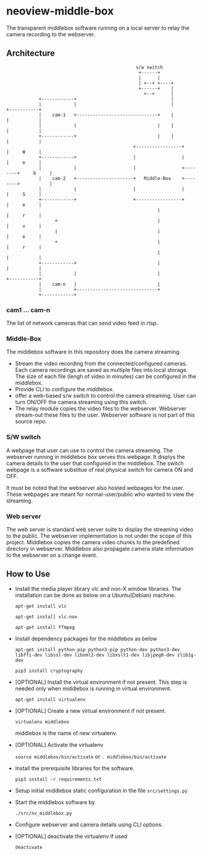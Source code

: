 # neoview-middle-box
The transparent middlebox software running on a local server to relay the camera recording to the webserver.

## Architecture




                                                    s/w switch
                                                     +------+
                                                     |      |
                                                     | +--+ +----+
                                                     +------+    |
                                                       +--+      |
                +------------+                                   |
                |            |                                   |            +-----------+
                |    cam-1   +------------------------------+    |            |           |
                |            |                              |    |            |           |
                +------------+                              |    |            |           |
                                                   +-----------------+        |     W     |
                +------------+                     |                 |        |     e     |
                |            |                     |                 <--------+     b     |
                |    cam-2   +---------------------+   Middle-Box    +-------->           |
                |            |                     |                 |        |     S     |
                +------------+                     +-----------------+        |     e     |
                                                            |                 |     r     |
                      +                                     |                 |     v     |
                      |                                     |                 |     e     |
                      +                                     |                 |     r     |
                                                            |                 |           |
                +------------+                              |                 |           |
                |            |                              |                 +-----------+
                |    cam-n   |                              |
                |            +------------------------------+
                +------------+


### cam1 ... cam-n
The list of network cameras that can send video feed in rtsp.

### Middle-Box
The middlebox software in this repository does the camera streaming.

* Stream the video recording from the connected/configured cameras. Each camera
recordings are saved as multiple files into local storage. The size of each file
(lengh of video in minutes) can be configured in the middlebox.
* Provide CLI to configure the middlebox.
* offer a web-based s/w switch to control the camera streaming. User can turn
ON/OFF the camera streaming using this switch.
* The relay module copies the video files to the webserver. Webserver stream-out
these files to the user. Webserver software is not part of this source repo.

### S/W switch
A webpage that user can use to control the camera streaming. The webserver
running in middlebox box serves this webpage. It displys the camera details to
the user that configured in the middlebox.  The switch webpage is a software
substitue of real physical switch for camera ON and OFF.

It must be noted that the webserver also hosted webpages for the user.
These webpages are meant for normal-user/public who wanted to view the streaming.

### Web server
The web server is standard web server suite to display the streaming video to the
public. The webserver implementation is not under the scope of this project.
Middlebox copies the camera video chunks to the predefined directory in
webserver. Middlebox also propagate camera state information to the webserver on
a change event.

## How to Use

* Install the media player library vlc and non-X window libraries. The
installation can be done as below on a Ubuntu(Debian) machine.

  `apt-get install vlc`

  `apt-get install vlc-nox`

  `apt-get install ffmpeg`

* Install dependency packages for the middlebox as below

  `apt-get install python-pip python3-pip python-dev python3-dev libffi-dev libssl-dev libxml2-dev libxslt1-dev libjpeg8-dev zlib1g-dev`

  `pip3 install cryptography`

* [OPTIONAL] Install the virtual environment if not present. This step is needed only when
middlebox is running in virtual environment.

  `apt-get install virtualenv`

* [OPTIONAL] Create a new virtual environment if not present.

  `virtualenv middlebox`

  middlebox is the name of new virtualenv.

* [OPTIONAL] Activate the virtualenv

  `source middlebox/bin/activate` or `. middlebox/bin/activate`

* Install the prerequisite libraries for the software.

  `pip3 install -r requirements.txt`

* Setup initial middlebox static configuration in the file  `src/settings.py`

* Start the middlebox software by

  `./src/nv_middlebox.py`

* Configure webserver and camera details using CLI options.

* [OPTIONAL] deactivate the virtualenv if used

  `deactivate`
